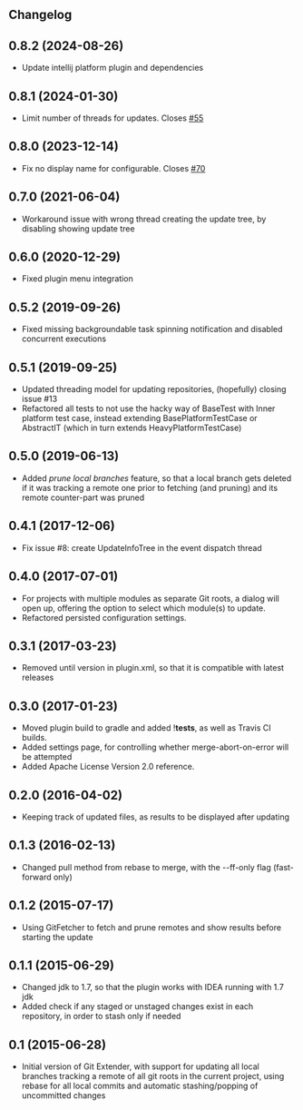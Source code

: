 Changelog
---------


## 0.8.2 (2024-08-26)
* Update intellij platform plugin and dependencies

## 0.8.1 (2024-01-30)
* Limit number of threads for updates. Closes [#55](https://github.com/JChrist/gitextender/issues/55)

## 0.8.0 (2023-12-14)
* Fix no display name for configurable. Closes [#70](https://github.com/JChrist/gitextender/issues/70)

## 0.7.0 (2021-06-04)
* Workaround issue with wrong thread creating the update tree, by disabling showing update tree

## 0.6.0 (2020-12-29)
* Fixed plugin menu integration

## 0.5.2 (2019-09-26)
* Fixed missing backgroundable task spinning notification and disabled concurrent executions

## 0.5.1 (2019-09-25)
* Updated threading model for updating repositories, (hopefully) closing issue #13
* Refactored all tests to not use the hacky way of BaseTest with Inner platform test case, instead extending BasePlatformTestCase or AbstractIT (which in turn extends HeavyPlatformTestCase)

## 0.5.0 (2019-06-13)
* Added _prune local branches_ feature, so that a local branch gets deleted if it was tracking a remote one prior to fetching (and pruning) and its remote counter-part was pruned

## 0.4.1 (2017-12-06)
- Fix issue #8: create UpdateInfoTree in the event dispatch thread 

## 0.4.0 (2017-07-01)
- For projects with multiple modules as separate Git roots, a dialog will open up, offering the option to select which module(s) to update. 
- Refactored persisted configuration settings.

## 0.3.1 (2017-03-23)
- Removed until version in plugin.xml, so that it is compatible with latest releases

## 0.3.0 (2017-01-23)
- Moved plugin build to gradle and added !**tests**, as well as Travis CI builds.
- Added settings page, for controlling whether merge-abort-on-error will be attempted
- Added Apache License Version 2.0 reference.

## 0.2.0 (2016-04-02)
- Keeping track of updated files, as results to be displayed after updating

## 0.1.3 (2016-02-13)
- Changed pull method from rebase to merge, with the --ff-only flag (fast-forward only)

## 0.1.2 (2015-07-17)
- Using GitFetcher to fetch and prune remotes and show results before starting the update 

## 0.1.1 (2015-06-29)
- Changed jdk to 1.7, so that the plugin works with IDEA running with 1.7 jdk
- Added check if any staged or unstaged changes exist in each repository, in order to stash only if needed

## 0.1 (2015-06-28)
- Initial version of Git Extender, with support for updating all local branches tracking a remote of all git roots
in the current project, using rebase for all local commits and automatic stashing/popping of uncommitted changes
